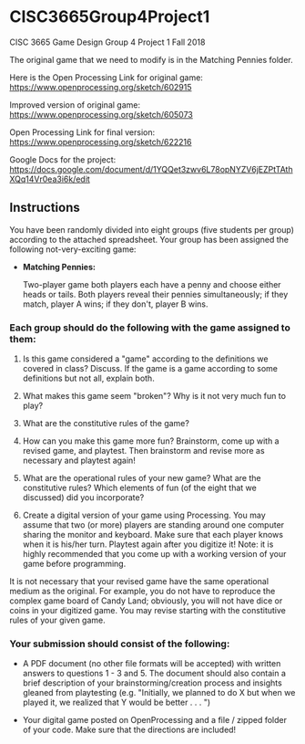 # CISC3665Group4Project1
CISC 3665 Game Design Group 4 Project 1 Fall 2018

The original game that we need to modify is in the Matching Pennies folder.

Here is the Open Processing Link for original game: https://www.openprocessing.org/sketch/602915

Improved version of original game: https://www.openprocessing.org/sketch/605073

Open Processing Link for final version: https://www.openprocessing.org/sketch/622216

Google Docs for the project: https://docs.google.com/document/d/1YQQet3zwv6L78opNYZV6jEZPtTAthXQq14Vr0ea3i6k/edit

## Instructions 

You have been randomly divided into eight groups (five students per group) according to the attached spreadsheet.
Your group has been assigned the following not-very-exciting game:

* **Matching Pennies:**
  
  Two-player game both players each have a penny and choose either heads or
  tails. Both players reveal their pennies simultaneously; if they match, player A wins; if they don't, player
  B wins.
  
### Each group should do the following with the game assigned to them:

1. Is this game considered a "game" according to the definitions we covered in class? Discuss. If the game is
a game according to some definitions but not all, explain both.

2. What makes this game seem "broken"? Why is it not very much fun to play?

3. What are the constitutive rules of the game?

4. How can you make this game more fun? Brainstorm, come up with a revised game, and playtest. Then
brainstorm and revise more as necessary and playtest again!

5. What are the operational rules of your new game? What are the constitutive rules? Which elements of fun
(of the eight that we discussed) did you incorporate?

6. Create a digital version of your game using Processing. You may assume that two (or more) players are
standing around one computer sharing the monitor and keyboard. Make sure that each player knows when
it is his/her turn. Playtest again after you digitize it! Note: it is highly recommended that you come up
with a working version of your game before programming.


It is not necessary that your revised game have the same operational medium as the original. For example,
you do not have to reproduce the complex game board of Candy Land; obviously, you will not have dice or
coins in your digitized game. You may revise starting with the constitutive rules of your given game.




### Your submission should consist of the following:
* A PDF document (no other file formats will be accepted) with written answers to questions 1 - 3 and 5.
The document should also contain a brief description of your brainstorming/creation process and insights
gleaned from playtesting (e.g. "Initially, we planned to do X but when we played it, we realized that Y
would be better . . . ")

* Your digital game posted on OpenProcessing and a file / zipped folder of your code. Make sure that the
directions are included!
